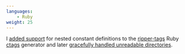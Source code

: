 ```yaml
---
languages:
    - Ruby
weight: 25
---
```


I [added support][pr] for nested constant definitions to the [ripper-tags][rt]
Ruby [ctags][ctags] generator and later [gracefully handled unreadable directories][pr2].

[pr]: https://github.com/tmm1/ripper-tags/pull/63
[pr2]: https://github.com/tmm1/ripper-tags/pull/86
[rt]: https://github.com/tmm1/ripper-tags
[ctags]: https://en.wikipedia.org/wiki/Ctags
